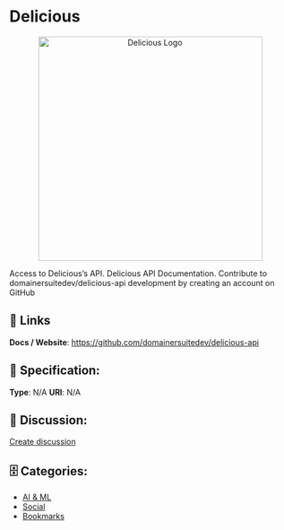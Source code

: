 # Delicious
<p align="center">
    <img width="400" src="https://raw.githubusercontent.com/apis-list/apis-list/main/apis/delicious/logo_256x256.png" alt="Delicious Logo"/>
</p>

Access to Delicious’s API.  Delicious API Documentation.  Contribute to domainersuitedev/delicious-api development by creating an account on GitHub

##  🔗 Links
**Docs / Website**: https://github.com/domainersuitedev/delicious-api

## 🧬 Specification:
**Type**: N/A
**URI**: N/A

## 💬 Discussion:
[Create discussion](https://github.com/apis-list/apis-list/discussions/new)

## 🗄️ Categories:
- [AI & ML](https://github.com/apis-list/apis-list#ai--ml)
- [Social](https://github.com/apis-list/apis-list#social)
- [Bookmarks](https://github.com/apis-list/apis-list#bookmarks)










